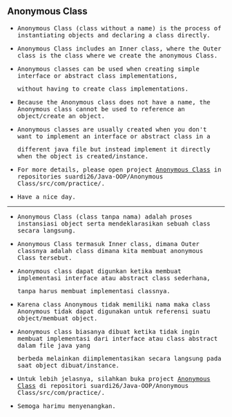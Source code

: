 ## Anonymous Class

- <samp>Anonymous Class (class without a name) is the process of instantiating objects and declaring a class directly.</samp>

- <samp>Anonymous Class includes an Inner class, where the Outer class is the class where we create the anonymous Class.</samp>

- <samp>Anonymous classes can be used when creating simple interface or abstract class implementations,</samp> 
 
  <samp>without having to create class implementations.</samp>

- <samp>Because the Anonymous class does not have a name, the Anonymous class cannot be used to reference an object/create an object.</samp>

- <samp>Anonymous classes are usually created when you don't want to implement an interface or abstract class in a </samp>
  
  <samp>different java file but instead implement it directly when the object is created/instance.</samp>
  
- <samp>For more details, please open project [Anonymous Class](https://github.com/suardi26/Java-OOP/tree/main/Anonymous%20Class/src/com/src) in repositories suardi26/Java-OOP/Anonymous Class/src/com/practice/.</samp>

- <samp>Have a nice day.</samp>

---

- <samp>Anonymous Class (class tanpa nama) adalah proses instansiasi object serta mendeklarasikan sebuah class secara langsung.</samp>

- <samp>Anonymous Class termasuk Inner class, dimana Outer classnya adalah class dimana kita membuat anonymous Class tersebut.</samp>

- <samp>Anonymous class dapat digunkan ketika membuat implementasi interface atau abstract class sederhana,</samp> 

  <samp>tanpa harus membuat implementasi classnya.</samp>

- <samp>Karena class Anonymous tidak memiliki nama maka class Anonymous tidak dapat digunakan untuk referensi suatu object/membuat object.</samp>

- <samp>Anonymous class biasanya dibuat ketika tidak ingin membuat implementasi dari interface atau class abstract dalam file java yang</samp>
  
  <samp>berbeda melainkan diimplementasikan secara langsung pada saat object dibuat/instance.</samp>
  
 - <samp>Untuk lebih jelasnya, silahkan buka project [Anonymous Class](https://github.com/suardi26/Java-OOP/tree/main/Anonymous%20Class/src/com/src) di repositori suardi26/Java-OOP/Anonymous Class/src/com/practice/.</samp>

- <samp>Semoga harimu menyenangkan.</samp>


